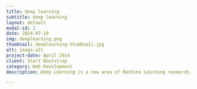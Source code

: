 ```yaml
---
title: deep learning
subtitle: deep learning
layout: default
modal-id: 1
date: 2014-07-18
img: deeplearning.png
thumbnail: deeplearning-thumbnail.jpg
alt: image-alt
project-date: April 2014
client: Start Bootstrap
category: Web Development
description: Deep Learning is a new area of Machine Learning research, which has been introduced with the objective of moving Machine Learning closer to one of its original goals: Artificial Intelligence.

---
```

